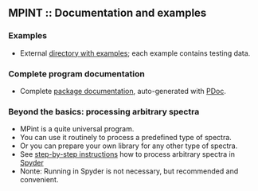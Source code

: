 MPINT :: Documentation and examples
-----------------------------------

### Examples

* External
  [directory with examples](https://www.dropbox.com/scl/fo/7axsdxnw03us29r8r0p5w/h?rlkey=l2hs3948fi2u9olcxxnysswrd&dl=0);
  each example contains testing data.

### Complete program documentation

* Complete [package documentation](./pdoc.html/index.html),
auto-generated with [PDoc](https://pdoc.dev).

### Beyond the basics: processing arbitrary spectra

* MPint is a quite universal program.
* You can use it routinely to process a predefined type of spectra.
* Or you can prepare your own library for any other type of spectra.
* See [step-by-step instructions](./docs/run_in_spyder/spyder.md)
  how to process arbitrary spectra in
  [Spyder](https://www.spyder-ide.org)
* Nonte: Running in Spyder is not necessary, but recommended and convenient.
